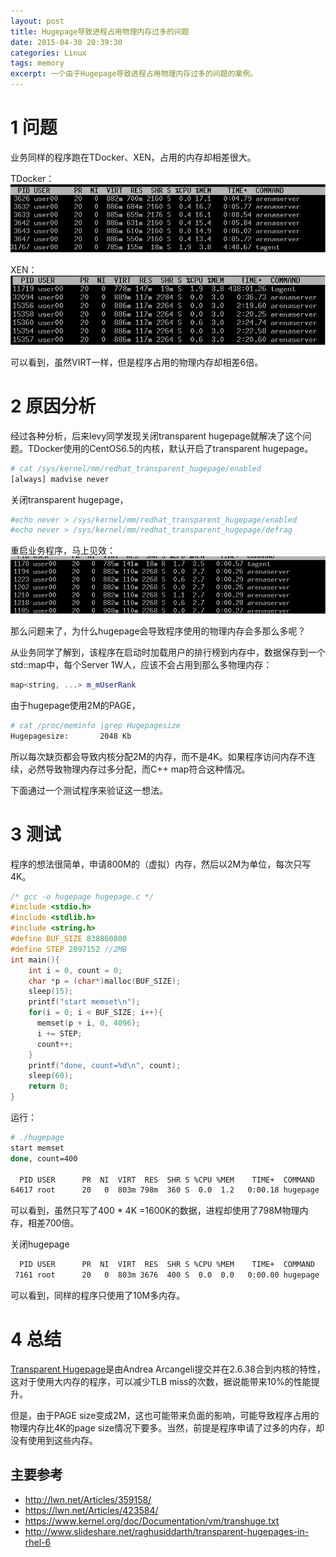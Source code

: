 ```yaml
---
layout: post
title: Hugepage导致进程占用物理内存过多的问题
date: 2015-04-30 20:39:30
categories: Linux
tags: memory
excerpt: 一个由于Hugepage导致进程占用物理内存过多的问题的案例。
---
```


# 1 问题

业务同样的程序跑在TDocker、XEN，占用的内存却相差很大。

TDocker：
![](/assets/2015-04-30-hugepage-problem1.png)

XEN：
![](/assets/2015-04-30-hugepage-problem2.png)

可以看到，虽然VIRT一样，但是程序占用的物理内存却相差6倍。

# 2 原因分析

经过各种分析，后来levy同学发现关闭transparent hugepage就解决了这个问题。TDocker使用的CentOS6.5的内核，默认开启了transparent hugepage。

```sh
# cat /sys/kernel/mm/redhat_transparent_hugepage/enabled 
[always] madvise never
```

关闭transparent hugepage，

```sh
#echo never > /sys/kernel/mm/redhat_transparent_hugepage/enabled
#echo never > /sys/kernel/mm/redhat_transparent_hugepage/defrag
```

重启业务程序，马上见效：
![](/assets/2015-04-30-hugepage-problem3.png)

那么问题来了，为什么hugepage会导致程序使用的物理内存会多那么多呢？

从业务同学了解到，该程序在启动时加载用户的排行榜到内存中，数据保存到一个std::map中，每个Server 1W人，应该不会占用到那么多物理内存：

```c++
map<string, ...> m_mUserRank
```


由于hugepage使用2M的PAGE，

```sh
# cat /proc/meminfo |grep Hugepagesize
Hugepagesize:       2048 Kb
```

所以每次缺页都会导致内核分配2M的内存，而不是4K。如果程序访问内存不连续，必然导致物理内存过多分配，而C++ map符合这种情况。

下面通过一个测试程序来验证这一想法。

# 3 测试

程序的想法很简单，申请800M的（虚拟）内存，然后以2M为单位，每次只写4K。

```c
/* gcc -o hugepage hugepage.c */
#include <stdio.h>
#include <stdlib.h>
#include <string.h>
#define BUF_SIZE 838860800
#define STEP 2097152 //2MB
int main(){
    int i = 0, count = 0;
    char *p = (char*)malloc(BUF_SIZE);
    sleep(15);
    printf("start memset\n");
    for(i = 0; i < BUF_SIZE; i++){
      memset(p + i, 0, 4096);
      i += STEP;
      count++;
    }
    printf("done, count=%d\n", count);
    sleep(60);
    return 0;
}
```

运行：

```sh
# ./hugepage 
start memset
done, count=400

  PID USER      PR  NI  VIRT  RES  SHR S %CPU %MEM    TIME+  COMMAND                                                                
64617 root      20   0  803m 798m  360 S  0.0  1.2   0:00.18 hugepage  
```

可以看到，虽然只写了400 * 4K =1600K的数据，进程却使用了798M物理内存，相差700倍。

关闭hugepage
 
```sh
  PID USER      PR  NI  VIRT  RES  SHR S %CPU %MEM    TIME+  COMMAND                                                                
 7161 root      20   0  803m 3676  400 S  0.0  0.0   0:00.00 hugepage
```

可以看到，同样的程序只使用了10M多内存。

# 4 总结

[Transparent Hugepage](http://lwn.net/Articles/359158/)是由Andrea Arcangeli提交并在2.6.38合到内核的特性，这对于使用大内存的程序，可以减少TLB miss的次数，据说能带来10%的性能提升。

但是，由于PAGE size变成2M，这也可能带来负面的影响，可能导致程序占用的物理内存比4K的page size情况下要多。当然，前提是程序申请了过多的内存，却没有使用到这些内存。

## 主要参考

* http://lwn.net/Articles/359158/
* https://lwn.net/Articles/423584/
* https://www.kernel.org/doc/Documentation/vm/transhuge.txt
* http://www.slideshare.net/raghusiddarth/transparent-hugepages-in-rhel-6